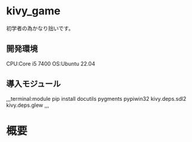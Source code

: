 # kivy_game
  初学者の為かなり拙いです。
  
## 開発環境 
  CPU:Core i5 7400
  OS:Ubuntu 22.04
  
## 導入モジュール
,,,terminal:module
pip install docutils pygments pypiwin32 kivy.deps.sdl2 kivy.deps.glew
,,,
# 概要
##
